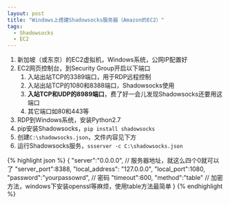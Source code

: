 ```yaml
---
layout: post
title: "Windows上搭建Shadowsocks服务器（Amazon的EC2）"
tags: 
  - Shadowsocks
  - EC2
---
```


1. 新加坡（或东京）的EC2虚拟机，Windows系统，公网IP配置好
2. EC2网页控制台，到Security Group开启以下端口
   1. 入站出站TCP的3389端口，用于RDP远程控制
   2. 入站出站TCP的1080和8388端口，Shadowsocks使用
   3. **入站TCP和UDP的8989端口**，费了好一会儿发现Shadowsocks还要用这端口
   4. 其它端口如80和443等
3. RDP到Windows系统，安装Python2.7
4. pip安装Shadowsocks，`pip install shadowsocks`
5. 创建`C:\shadowsocks.json`，文件内容见下方
6. 运行Shadowsocks服务，`ssserver -c C:\shadowsocks.json`

{% highlight json %}
{
    "server":"0.0.0.0",  // 服务器地址，就这么四个0就可以了
    "server_port":8388,
    "local_address": "127.0.0.0",
    "local_port":1080,
    "password":"yourpassowrd",  // 密码
    "timeout":600,
    "method":"table"  // 加密方法，windows下安装openssl等麻烦，使用table方法最简单
}
{% endhighlight %}







